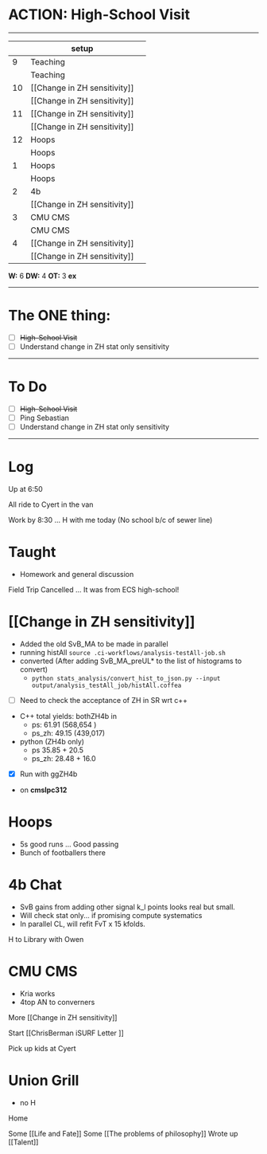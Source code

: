 # ACTION: High-School Visit
---

|     | setup                        |     |
| --- | ---------------------------- | --- |
| 9   | Teaching                     |     |
|     | Teaching                     |     |
| 10  | [[Change in ZH sensitivity]] |     |
|     | [[Change in ZH sensitivity]] |     |
| 11  | [[Change in ZH sensitivity]] |     |
|     | [[Change in ZH sensitivity]] |     |
| 12  | Hoops                        |     |
|     | Hoops                        |     |
| 1   | Hoops                        |     |
|     | Hoops                        |     |
| 2   | 4b                           |     |
|     | [[Change in ZH sensitivity]] |     |
| 3   | CMU CMS                      |     |
|     | CMU CMS                      |     |
| 4   | [[Change in ZH sensitivity]] |     |
|     | [[Change in ZH sensitivity]] |     |

**W:** 6
**DW:** 4
**OT:** 3
**ex** 

---
# The ONE thing: 
- [ ] ~~High-School Visit~~
- [ ] Understand change in ZH stat only sensitivity 

---
# To Do

- [ ] ~~High-School Visit~~
- [ ]  Ping Sebastian 
- [ ] Understand change in ZH stat only sensitivity 

---

# Log

Up at 6:50 

All ride to Cyert in the van

Work by 8:30 ... H with me today (No school b/c of sewer line)

# Taught
- Homework and general discussion

Field Trip Cancelled ... It was from ECS high-school!

# [[Change in ZH sensitivity]]
- Added the old SvB_MA to be made in parallel
- running histAll `source .ci-workflows/analysis-testAll-job.sh`
- converted (After adding SvB_MA_preUL* to the list of histograms to convert)
	- `python stats_analysis/convert_hist_to_json.py --input output/analysis_testAll_job/histAll.coffea`
- [ ] Need to check the acceptance of ZH in SR wrt c++
- C++ total yields: bothZH4b in 
	- ps: 61.91 (568,654 )
	- ps_zh: 49.15 (439,017)
- python (ZH4b only)
	- ps 35.85 + 20.5 
	- ps_zh: 28.48  +  16.0 
- [x] Run with ggZH4b
- on **cmslpc312** 

# Hoops
- 5s good runs ... Good passing
- Bunch of footballers there 

# 4b Chat
- SvB gains from adding other signal k_l points looks real but small. 
- Will check stat only... if promising compute systematics
- In parallel CL, will refit FvT x 15 kfolds.

H to Library with Owen

# CMU CMS 
- Kria works
- 4top AN to converners 

More [[Change in ZH sensitivity]]

Start [[ChrisBerman iSURF Letter ]]

Pick up kids at Cyert 

# Union Grill 
- no H

Home 

Some [[Life and Fate]]
Some [[The problems of philosophy]]
Wrote up [[Talent]]
